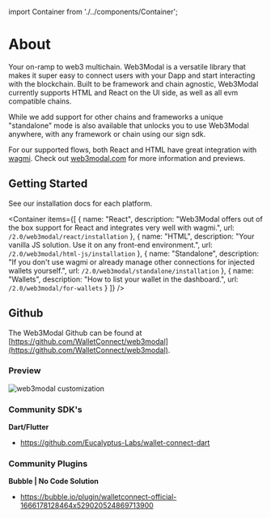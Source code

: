 import Container from './../components/Container';

# About

Your on-ramp to web3 multichain. Web3Modal is a versatile library that makes it super easy to connect users with your Dapp and start interacting with the blockchain.
Built to be framework and chain agnostic, Web3Modal currently supports HTML and React on the UI side, as well as all evm compatible chains.

While we add support for other chains and frameworks a unique "standalone" mode is also available that unlocks you to use Web3Modal anywhere, with any framework or chain using our sign sdk.

For our supported flows, both React and HTML have great integration with [wagmi](https://wagmi.sh/).
Check out [web3modal.com](https://web3modal.com) for more information and previews.

## Getting Started

See our installation docs for each platform.

<Container
items={[
{
name: "React",
description: "Web3Modal offers out of the box support for React and integrates very well with wagmi.",
url: `/2.0/web3modal/react/installation`
},
{
name: "HTML",
description: "Your vanilla JS solution. Use it on any front-end environment.",
url: `/2.0/web3modal/html-js/installation`
},
{
name: "Standalone",
description: "If you don't use wagmi or already manage other connections for injected wallets yourself.",
url: `/2.0/web3modal/standalone/installation`
},
{
name: "Wallets",
description: "How to list your wallet in the dashboard.",
url: `/2.0/web3modal/for-wallets`
}
]}
/>

## Github

The Web3Modal Github can be found at [https://github.com/WalletConnect/web3modal](https://github.com/WalletConnect/web3modal).

### Preview

![web3modal customization](/assets/modal_preview.png)

### Community SDK's

**Dart/Flutter**

- https://github.com/Eucalyptus-Labs/wallet-connect-dart

### Community Plugins

**Bubble | No Code Solution**

- https://bubble.io/plugin/walletconnect-official-1666178128464x529020524869713900